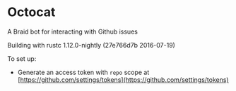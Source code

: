 # Octocat #

A Braid bot for interacting with Github issues

Building with rustc 1.12.0-nightly (27e766d7b 2016-07-19)

To set up:

  - Generate an access token with `repo` scope at [https://github.com/settings/tokens](https://github.com/settings/tokens)
